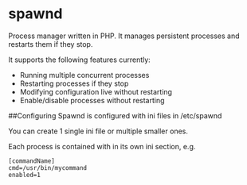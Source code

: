 spawnd
=========

Process manager written in PHP. It manages persistent processes and restarts them if they stop.

It supports the following features currently:

* Running multiple concurrent processes
* Restarting processes if they stop
* Modifying configuration live without restarting
* Enable/disable processes without restarting

##Configuring
Spawnd is configured with ini files in /etc/spawnd

You can create 1 single ini file or multiple smaller ones.

Each process is contained with in its own ini section, e.g.

    [commandName]
    cmd=/usr/bin/mycommand
    enabled=1
